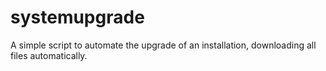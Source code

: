 # systemupgrade
A simple script to automate the upgrade of an installation, downloading all files automatically.
